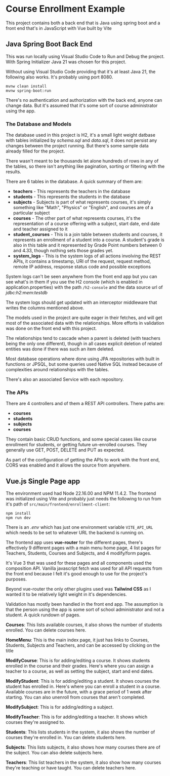 # Course Enrollment Example

This project contains both a back end that is Java using spring boot and a front end that's in JavaScript with Vue built by Vite

## Java Spring Boot Back End

This was run locally using Visual Studio Code to Run and Debug the project. With Spring Initializer Java 21 was chosen for this project.

Without using Visual Studio Code providing that it's at least Java 21, the following also works. It's probably using port 8080.
```
mvnw clean install
mvnw spring-boot:run
```

There's no authentication and authorization with the back end, anyone can change data. But it's assumed that it's some sort of course administrator using the app.

### The Database and Models

The database used in this project is H2, it's a small light weight datbase with tables initialized by *schema.sql* and *data.sql*, it does not persist any changes between the project running. But there's some sample data already filled for the project.

There wasn't meant to be thousands let alone hundreds of rows in any of the tables, so there isn't anything like pagination, sorting or filtering with the results.

There are 6 tables in the database. A quick summary of them are:
- **teachers** - This represents the teachers in the database
- **students** - This represents the students in the database
- **subjects** - Subjects is part of what represents courses, it's simply something like "Math", "Physics" or "English", and courses are of a particular subject
- **courses** - The other part of what represents courses, it's the representation of a course offering with a subject, start date, end date and teacher assigned to it
- **student_courses** - This is a join table between students and courses, it represents an enrollment of a student into a course. A student's grade is also in this table and it represented by Grade Point numbers between 0 and 4.33, though nothing sets those grades yet.
- **system_logs** - This is the system logs of all actions involving the REST APIs, it contains a timestamp, URI of the request, request method, remote IP address, response status code and possible exceptions

System logs can't be seen anywhere from the front end app but you can see what's in them if you use the H2 console (which is enabled in application.properties) with the path `/h2-console` and the data source url of *jdbc:h2:mem:testdb*

The system logs should get updated with an interceptor middleware that writes the columns mentioned above.

The models used in the project are quite eager in their fetches, and will get most of the associated data with the relationships. More efforts in validation was done on the front end with this project.

The relationships tend to cascade when a parent is deleted (with teachers being the only one different), though in all cases explicit deletion of related entities was done if there was such an item deleted.

Most database operations where done using JPA repositories with built in functions or JPSQL, but some queries used Native SQL instead because of complexities around relationships with the tables.

There's also an associated Service with each repository.

### The APIs
There are 4 controllers and of them a REST API controllers. There paths are:
- **courses**
- **students**
- **subjects**
- **courses**

They contain basic CRUD functions, and some special cases like course enrollment for students, or getting future un-enrolled courses. They generally use GET, POST, DELETE and PUT as expected.

As part of the configuration of getting the APIs to work with the front end, CORS was enabled and it allows the source from anywhere.

## Vue.js Single Page app
The environment used had Node 22.16.00 and NPM 11.4.2. The frontend was initialized using Vite and probably just needs the following to run from it's path of `src/main/frontend/enrollment-client`:
```
npm install
npm run dev
```

There is an *.env* which has just one environment variable `VITE_API_URL` which needs to be set to whatever URL the backend is running on.

The frontend app uses **vue-router** for the different pages, there's effectively 9 different pages with a main menu home page, 4 list pages for Teachers, Students, Courses and Subjects, and 4 modify/form pages.

It's Vue 3 that was used for these pages and all components used the composition API. Vanilla javascript fetch was used for all API requests from the front end because I felt it's good enough to use for the project's purposes.

Beyond vue-router the only other plugins used was **Tailwind CSS** as I wanted it to be relatively light weight in it's dependencies.

Validation has mostly been handled in the front end app. The assumption is that the person using the app is some sort of school administrator and not a student. A quick rundown of pages.

**Courses**: This lists available courses, it also shows the number of students enrolled. You can delete courses here.

**HomeMenu**: This is the main index page, it just has links to Courses, Students, Subjects and Teachers, and can be accessed by clicking on the title

**ModifyCourse**: This is for adding/editing a course. It shows students enrolled in the course and their grades. Here's where you can assign a teacher to a course, as well as setting the subject, start and end dates.

**ModifyStudent**: This is for adding/editing a student. It shows courses the student has enrolled in. Here's where you can enroll a student in a course. Available courses are in the future, with a grace period of 1 week after starting. You can also unenroll from courses that aren't completed.

**ModifySubject**: This is for adding/editing a subject.

**ModifyTeacher**: This is for adding/editing a teacher. It shows which courses they're assigned to.

**Students**: This lists students in the system, it also shows the number of courses they're enrolled in. You can delete students here.

**Subjects**: This lists subjects, it also shows how many courses there are of the subject. You can also delete subjects here.

**Teachers**: This list teachers in the system, it also show how many courses they're teaching or have taught. You can delete teachers here.